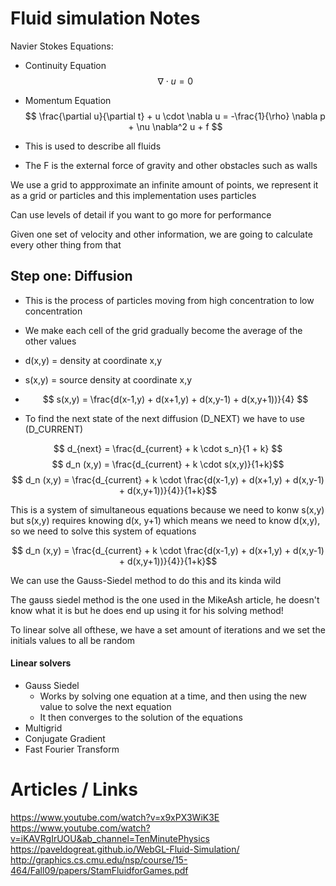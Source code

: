 # Fluid simulation Notes

Navier Stokes Equations: 
- Continuity Equation
$$ \nabla \cdot u = 0 $$
- Momentum Equation
$$ \frac{\partial u}{\partial t} + u \cdot \nabla u = -\frac{1}{\rho} \nabla p + \nu \nabla^2 u + f $$

- This is used to describe all fluids 
- The F is the external force of gravity and other obstacles such as walls 

We use a grid to appproximate an infinite amount of points, we represent it as a grid or particles and this implementation uses particles

Can use levels of detail if you want to go more for performance

Given one set of velocity and other information, we are going to calculate every other thing from that 

## Step one: Diffusion
- This is the process of particles moving from high concentration to low concentration
- We make each cell of the grid gradually become the average of the other values

- d(x,y) = density at coordinate x,y
- s(x,y) = source density at coordinate x,y
- $$ s(x,y) = \frac{d(x-1,y) + d(x+1,y) + d(x,y-1) + d(x,y+1))}{4} $$
- To find the next state of the next diffusion (D_NEXT) we have to use (D_CURRENT)

$$ d_{next} = \frac{d_{current} + k \cdot s_n}{1 + k} $$
$$ d_n (x,y) = \frac{d_{current} + k \cdot s(x,y)}{1+k}$$
$$ d_n (x,y) = \frac{d_{current} + k \cdot \frac{d(x-1,y) + d(x+1,y) + d(x,y-1) + d(x,y+1))}{4}}{1+k}$$

This is a system of simultaneous equations because we need to konw s(x,y) but s(x,y) requires knowing d(x, y+1) which means we need to know d(x,y), so we need to solve this system of equations

$$ d_n (x,y) = \frac{d_{current} + k \cdot \frac{d(x-1,y) + d(x+1,y) + d(x,y-1) + d(x,y+1))}{4}}{1+k}$$

We can use the Gauss-Siedel method to do this and its kinda wild 

The gauss siedel method is the one used in the MikeAsh article, he doesn't know what it is but he does end up using it for his solving method! 

To linear solve all ofthese, we have a set amount of iterations and we set the initials values to all be random 

#### Linear solvers
- Gauss Siedel
    - Works by solving one equation at a time, and then using the new value to solve the next equation
    - It then converges to the solution of the equations
- Multigrid 
- Conjugate Gradient
- Fast Fourier Transform





# Articles / Links
https://www.youtube.com/watch?v=x9xPX3WiK3E
https://www.youtube.com/watch?v=iKAVRgIrUOU&ab_channel=TenMinutePhysics
https://paveldogreat.github.io/WebGL-Fluid-Simulation/
http://graphics.cs.cmu.edu/nsp/course/15-464/Fall09/papers/StamFluidforGames.pdf

